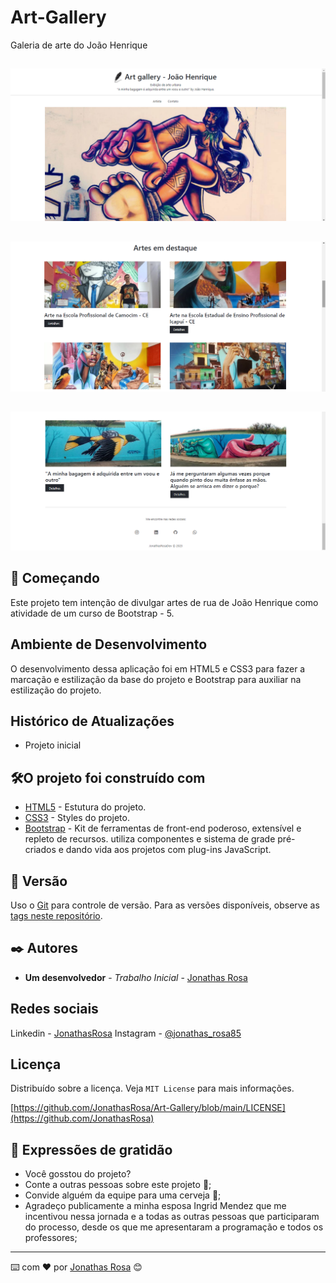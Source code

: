 # Art-Gallery
 Galeria de arte do João Henrique

##
![](img/tela-1.png)
##
![](img/tela-2.png)
##
![](img/tela-3.png)

## 🚀 Começando

Este projeto tem intenção de divulgar artes de rua de João Henrique como atividade de um curso de Bootstrap - 5.

## Ambiente de Desenvolvimento

O desenvolvimento dessa aplicação foi em 
HTML5 e CSS3 para fazer a marcação e 
estilização da base do projeto e 
Bootstrap para auxiliar na estilização do projeto.

## Histórico de Atualizações

* Projeto inicial

## 🛠️O projeto foi construído com

* [HTML5](https://www.w3c.br/Cursos/CursoHTML5) - Estutura do projeto.
* [CSS3](https://www.w3c.br/Cursos/CursoCSS3/) - Styles do projeto.
* [Bootstrap](https://getbootstrap.com/) - Kit de ferramentas de front-end poderoso, extensível e repleto de recursos. utiliza componentes e sistema de grade pré-criados e dando vida aos projetos com plug-ins JavaScript.

## 📌 Versão

Uso o [Git](https://git-scm.com/) para controle de versão. Para as versões disponíveis, observe as [tags neste repositório](https://github.com/JonathasRosa/Art-Gallery).

## ✒️ Autores

* **Um desenvolvedor** - *Trabalho Inicial* - [Jonathas Rosa](https://github.com/JonathasRosa)
## Redes sociais

Linkedin - [JonathasRosa](https://www.linkedin.com/in/jonathasrosa85/)
Instagram - [@jonathas_rosa85](https://www.instagram.com/jonathas_rosa85/)

## Licença

Distribuído sobre a licença. Veja `MIT License` para mais informações.

[https://github.com/JonathasRosa/Art-Gallery/blob/main/LICENSE](https://github.com/JonathasRosa)

## 🎁 Expressões de gratidão

* Você gosstou do projeto? 
* Conte a outras pessoas sobre este projeto 📢;
* Convide alguém da equipe para uma cerveja 🍺;
* Agradeço publicamente a minha esposa Ingrid Mendez que me incentivou nessa jornada e a todas as outras pessoas que participaram do processo, desde os que me apresentaram a programação e todos os professores;
---
⌨️ com ❤️ por [Jonathas Rosa](https://github.com/JonathasRosa) 😊